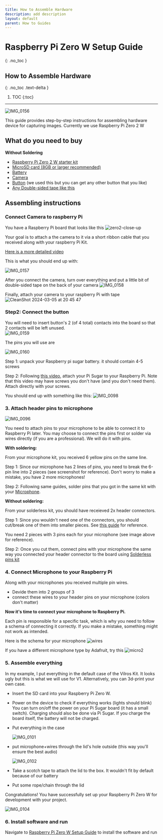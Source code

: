 ```yaml
---
title: How to Assemble Hardware
description: add description
layout: default
parent: How to Guides
---
```


# Raspberry Pi Zero W Setup Guide
{: .no_toc }

## How to Assemble Hardware
{: .no_toc .text-delta }

1. TOC
{:toc}

---

![IMG_0156](https://github.com/BasedSocialCo/whomane/assets/43514161/f5004a26-3a2f-4e5c-a229-564b3f80a556)


This guide provides step-by-step instructions for assembling hardware device for capturing images. Currently we use Raspberry Pi Zero 2 W
## What do you need to buy


 **Without Soldering**
- [Raspberry Pi Zero 2 W starter kit](https://www.amazon.com/Vilros-Raspberry-Incudes-HDMI-USB-Adapters/dp/B09M1PS35R/ref=sr_1_1_sspa?dib=eyJ2IjoiMSJ9.7uwaVS6VlIyCOjU6bSCtilVtXA4LRZlsMI7u7c0q7_RWrDRzbTeOdGo7RMfSkGMR-xvuauf8BnIWA0yDFsu05NCiJuPaCtsgEG_4abxGwHYKI9tpQko0gVaBg3sOrqgV0QigrnGU7rVbuWtgMwqil-l5W3LrEkA27nawQ5wptpLJ-T_p9nUU8QE5xHWXd9b27tsm-TM0dYnB_KRw-JD95m2f7aXZFiXRC2S68UEq0eE.dEIhxLbFiZ4WOZYcBpqwqwv_ACeMe7Z46VDGsVTaTNY&dib_tag=se&keywords=raspberry+pi+zero+2+w&qid=1709075875&sr=8-1-spons&sp_csd=d2lkZ2V0TmFtZT1zcF9hdGY&psc=1)
- [MicroSD card (8GB or larger recommended)](https://www.amazon.com/SanDisk-2-Pack-microSDHC-Memory-2x32GB/dp/B08GY9NYRM/ref=pd_bxgy_d_sccl_1/145-9248613-0901538?content-id=amzn1.sym.839d7715-b862-4989-8f65-c6f9502d15f9&th=1)
- [Battery](https://amazon.com/Pisugar2-Portable-Pwnagotchi-Raspberry-Accessories/dp/B08D678XPR?crid=20HTG4JLWZJBO&keywords=battery+for+raspberry+pi-zero&qid=1706907491&s=electronics&sprefix=,electronics,287&sr=1-3)
- [Camera](https://www.amazon.com/Raspberry-Pi-Camera-Module-Megapixel/dp/B01ER2SKFS?th=1)
- [Button](https://www.amazon.com/Adafruit-Colorful-Square-Tactile-Assortment/dp/B00KLDQ0YG/ref=sr_1_1?crid=3ALMFBAVSNXWS&dib=eyJ2IjoiMSJ9.nVaQ7gCpV3AiaDvAtVwKlU-gzxSiUrvudVwVopmaJlP4VhXwSqRniN1w6FWMUCglsKNimvQsPhxgYuunMw6Sc8Y33zhVBx_C5G4yr_3i4TZY_P8vCOEpopu36b4mk3Y5sIpqbDWRLqjI2HmoPdA4Jtv9Ite32dJoUg7X7GBdHRwLqd225DsbkOj9uyUo38SHZLcJaPNxkiEM-_MpCzgoSm6s5nYL7qbQM_7h2BBup1g.p7btLbSYPdT2qmJ126D6niGFfCGmnifGbSI9AHK8ZRo&dib_tag=se&keywords=adafruit+square+buttons&qid=1709697564&sprefix=adafruit+squarebuttons%2Caps%2C164&sr=8-1) (we used this but you can get any other button that you like)
- [Any Double-sided tape like this](https://www.amazon.com/Aylaa-Adhesive-Removable-Picture-Multipurpose/dp/B0C54LRW2G/ref=sr_1_5?crid=395F2X9PJWNB7&dib=eyJ2IjoiMSJ9.5-VEQuzZ-lua7GMufaJfJetMnXiYGtC-7mHHq4GUTBuo-bP9hfdqGpy0M6WKGg5OmjPkwLz638JP2s1qAJc8VjwKZpW6vE-CJNz0aRQ-y2KX0z7FPV8EGUobEijmeZvEzGlH1tVjcZz1KjJiv6Dip0_ArdYmB7x3P5QRVuO_L1fbWQ1GX73VXH_JdrsVOZTQjY5OuQxevb4ORTX42m1Yf_2ONxniKRDI-eqnPbvxXnczwKe99EGQ5zvGu1Nb0jEuRuHWkNCJHTSzbu-Bqzp3JGyhS5exydmsmrkNCqrDtFI.yiT2ohdWcGWhEAYrypFnd-AkiUZZuXt9V7Fh65JbVW8&dib_tag=se&keywords=2+sided+tape+mounting+tape&qid=1709697657&sprefix=2-sided+tape+moun%2Caps%2C158&sr=8-5)

## Assembling instructions

### Connect Camera to raspberry Pi


You have a Raspberry Pi board that looks like this ![zero2-close-up](https://github.com/kodjima33/ADeus/assets/43514161/c9f5ce13-9e63-48ca-b930-4f13501b4de4)

Your goal is to attach a the camera to it via a short ribbon cable that you received along with your raspberry Pi Kit.

[Here is a more detailed video](https://www.youtube.com/watch?v=zFAX4pH1BPA)

This is what you should end up with: 

![IMG_0157](https://github.com/BasedSocialCo/whomane/assets/43514161/2818227f-4780-49dd-b2ec-90ca1141ffba)

After you connect the camera, turn over everything and put a little bit of double-sided tape on the back of your camera
![IMG_0158](https://github.com/BasedSocialCo/whomane/assets/43514161/d229726d-270b-4e29-a05a-ffcf78726435)

Finally, attach your camera to your raspberry Pi with tape
![CleanShot 2024-03-05 at 20 45 47](https://github.com/BasedSocialCo/whomane/assets/43514161/3df341b2-4f9d-4439-a8eb-5af412d9530b)




### Step2: Connect the button

You will need to insert button's 2 (of 4 total) contacts into the board so that 2 contacts will be left unused.   
![IMG_0159](https://github.com/BasedSocialCo/whomane/assets/43514161/6deaba8e-ee26-49e8-9cb8-714c6e88eb6f)

The pins you will use are 

![IMG_0160](https://github.com/BasedSocialCo/whomane/assets/43514161/34f8ea0c-b3d2-4a6e-ba68-78efeb305924)



Step 1: unpack your Raspberry pi sugar battery. it should contain 4-5 screws

Step 2: Following [this video](https://www.youtube.com/watch?v=XA4j9hRiFmw), attach your Pi Sugar to your Raspberry Pi. Note that this video may have screws you don't have (and you don't need them). Attach directly with your screws.

You should end up with something like this: 
![IMG_0098](https://github.com/kodjima33/ADeus/assets/43514161/3f71fab5-830e-42c1-9c78-fefa3e71ff9c)

### 3. Attach header pins to microphone 
![IMG_0096](https://github.com/kodjima33/ADeus/assets/43514161/4d1ed53d-ad8f-4120-8429-5d4a00a29c07)

You need to attach pins to your microphone to be able to connect it to Raspberry Pi later. You may choose to connect the pins first or solder via wires directly (if you are a professional). We will do it with pins. 


**With soldering:**

From your microphone kit, you received 6 yellow pins on the same line. 

Step 1: Since our microphone has 2 lines of pins, you need to break the 6-pin line into 2 pieces (see screenshot for reference). Don't worry to make a mistake, you have 2 more microphones! 

Step 2: Following same guides, solder pins that you got in the same kit with your [Microphone](https://www.amazon.com/AITRIP-Omnidirectional-Microphone-Precision-Interface/dp/B0972XP1YS/ref=pd_ci_mcx_pspc_dp_d_2_t_1?pd_rd_w=a5gvQ&content-id=amzn1.sym.568f3b6b-5aad-4bfd-98ee-d827f03151e4&pf_rd_p=568f3b6b-5aad-4bfd-98ee-d827f03151e4&pf_rd_r=ZD4BWQF760DG2TXHPBZ7&pd_rd_wg=qQDw5&pd_rd_r=94ce375e-d574-4fd5-8356-1fad3c7e61a4&pd_rd_i=B092HWW4RS&th=1).


**Without soldering:**

From your solderless kit, you should have receieved 2x header connectors.

Step 1:  Since you wouldn't need one of the connectors, you should cut/break one of them into smaller pieces. See [this guide](https://www.youtube.com/watch?time_continue=177&v=kQqw9en2Bx8&embeds_referring_euri=https%3A%2F%2Fwww.google.com%2F&source_ve_path=MjM4NTE&feature=emb_title) for reference. 

You need 2 pieces with 3 pins each for your microphone (see image above for reference). 

Step 2:  Once you cut them, connect pins with your microphone the same way you connected your header connector to the board using [Solderless pins kit](https://www.amazon.com/Vilros-Raspberry-Headers-Easy-Installation-Soldering/dp/B0CGRYYY63/ref=sr_1_1?crid=I922BYJ9EVY4&dib=eyJ2IjoiMSJ9.hLsapq3AI0K4IADEQc56qlx0DtBRnjf8VmGz-Sor7t3Bf_UbyZimITYT8B4ojUxofB1pwnaQWyJQ-zZzrv_hDE01zCgJRUtdCRTgE31sfSGH1pBn9koR4mldMizddvYGaAjsEf-qvP0NeffTMTFdoGWvCsGfbdbGgEcAizZjFPyZvAYlYeaoXjd6ySSgx-zL7CQ32vCBScitqHUyKNgi2lkAA8XBzhlZ0P92f-zqPmE.PWxHiswToTA9VCH5mZ2QEqHYYVfnzrZ0bCvaaRaif1s&dib_tag=se&keywords=male+pin+headers+solderless+raspberry&qid=1709077414&sprefix=male+pin+headers+solderless+raspberr%2Caps%2C160&sr=8-1)



### 4. Connect Microphone to your Raspberry Pi

Along with your microphones you received multiple pin  wires. 
- Devide them into 2 groups of 3
- connect these wires to your header pins on your microphone (colors don't matter) 

**Now it's time to connect your microphone to Raspberry Pi.**

Each pin is responsible for a specific task, which is why you need to follow a schema of connecting it correctly. If you make a mistake, something might not work as intended. 

Here is the schema for your microphone
![wires](https://github.com/kodjima33/ADeus/assets/43514161/03e3ebf8-51b2-4d8e-b4d5-5dd53901992f)

If you have a different microphone type by Adafruit, try this ![micro2](https://github.com/kodjima33/ADeus/assets/43514161/237b331e-2a72-41bc-8e6c-7796cfa76b47)

### 5. Assemble everything

In my example, I put everything in the default case of the Vilros Kit. It looks ugly but this is what we will use for V1. Alternatively, you can 3d-print your own case.

- Insert the SD card into your Raspberry Pi Zero W.
- Power on the device to check if everything works (lights should blink)
  You can turn on/off the power on your Pi Sugar board (it has a small switch). Charging should also be done via Pi Sugar. If you charge the board itself, the battery will not be charged.
- Put everything in the case

  ![IMG_0101](https://github.com/kodjima33/ADeus/assets/43514161/27af8e8f-63ce-4716-8c50-f9a07a573fd4)

- put microphone+wires through the lid's hole outside (this way you'll ensure the best audio)
  
   ![IMG_0102](https://github.com/kodjima33/ADeus/assets/43514161/9f60c6b4-0b2c-4e60-bb4a-8adeadb86542)

- Take a scotch tape to attach the lid to the box. It wouldn't fit by default because of our battery
- Put some rope/chain through the lid 

Congratulations! You have successfully set up your Raspberry Pi Zero W for development with your project.

![IMG_0104](https://github.com/kodjima33/ADeus/assets/43514161/13763100-3d34-471d-bb5f-379e452ea971)


### 6. Install software and run
Navigate to [Raspberry Pi Zero W Setup Guide](https://docs.adeus.ai/guides/setup_raspberry_pi_zero.html) to install the software and run 
